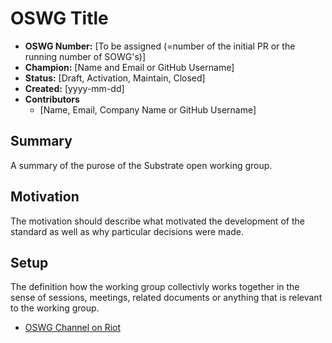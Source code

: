 # OSWG Title

- **OSWG Number:** [To be assigned (=number of the initial PR or the running number of SOWG's)]
- **Champion:** [Name and Email or GitHub Username]
- **Status:** [Draft, Activation, Maintain, Closed]
- **Created:** [yyyy-mm-dd]
- **Contributors**
    - [Name, Email, Company Name or GitHub Username]


## Summary

A summary of the purose of the Substrate open working group.

## Motivation

The motivation should describe what motivated the development of the standard as well as why
particular decisions were made.

## Setup

The definition how the working group collectivly works together in the sense of sessions, meetings, related documents or anything that is relevant to the working group.
* [OSWG Channel on Riot](https://app.element.io/app)
